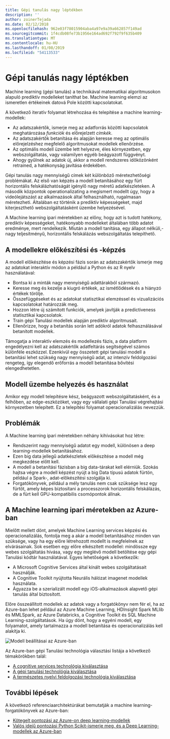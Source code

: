 ```yaml
---
title: Gépi tanulás nagy léptékben
description: ''
author: zoinerTejada
ms.date: 02/12/2018
ms.openlocfilehash: 962e03f78015904aba4a97e9a39a662857f149ad
ms.sourcegitcommit: 1f4cdb08fe73b1956e164ad692f792f9f635b409
ms.translationtype: MT
ms.contentlocale: hu-HU
ms.lasthandoff: 01/08/2019
ms.locfileid: "54113533"
---
```

# <a name="machine-learning-at-scale"></a>Gépi tanulás nagy léptékben

Machine learning (gépi tanulás) a technikával matematikai algoritmusokon alapuló prediktív modelleket taníthat be. Machine learning elemzi az ismeretlen értékeinek datová Pole közötti kapcsolatokat.

A következő iteratív folyamat létrehozása és telepítése a machine learning-modellek:

- Az adatszakértők, ismerje meg az adatforrás közötti kapcsolatok meghatározása *funkciók* és előrejelzett *címkék*.
- Az adatszakértők betanítása és alapján keresse meg az optimális előrejelzéshez megfelelő algoritmusokat modellek ellenőrzése.
- Az optimális modell üzembe lett helyezve, éles környezetben, egy webszolgáltatás, vagy valamilyen egyéb beágyazott függvényt.
- Ahogy gyűlnek az adatok új, akkor a modell rendszeres időközönként retrained, a hatékonyság javítása érdekében.

Gépi tanulás nagy mennyiségű címek két különböző méretezhetőségi problémákat. Az első van képzés a modell betanításához egy fürt horizontális felskálázhatóságát igénylő nagy méretű adatkészleteken. A második központok operationalizating a megismert modellt úgy, hogy a videólejátszást az alkalmazások által felhasználható, rugalmasan méretezheti. Általában ez történik a prediktív képességeket, majd kiterjeszthető webszolgáltatásként üzembe helyezésével.

A Machine learning ipari méretekben az előny, hogy azt is tudott hatékony, prediktív képességeket, hatékonyabb modelleket általában több adatot eredménye, mert rendelkezik. Miután a modell tanítása, egy állapot nélküli,-nagy teljesítményű, horizontális felskálázás webszolgáltatás telepíthető.

## <a name="model-preparation-and-training"></a>A modellekre előkészítési és -képzés

A modell előkészítése és képzési fázis során az adatszakértők ismerje meg az adatokat interaktív módon a például a Python és az R nyelv használatával:

- Bontsa ki a minták nagy mennyiségű adattárakból származó.
- Keresse meg és kezelje a kiugró értékek, az ismétlődések és a hiányzó értékek törölje.
- Összefüggéseket és az adatokat statisztikai elemzéssel és vizualizációs kapcsolatokat határozzák meg.
- Hozzon létre új számított funkciók, amelyek javítják a predictiveness statisztikai kapcsolatok.
- Train gépi Tanulási modellek alapján prediktív algoritmusait.
- Ellenőrizze, hogy a betanítás során lett adókról adatok felhasználásával betanított modellek.

Támogatja a interaktív elemzés és modellezés fázis, a data platform engedélyezni kell az adatszakértők adatfeltárás segítségével számos különféle eszközzel. Ezenkívül egy összetett gépi tanulási modell a betanítási lehet szükség nagy mennyiségű adat, az intenzív feldolgozási rengeteg, így elegendő erőforrás a modell betanítása bővítési elengedhetetlen.

## <a name="model-deployment-and-consumption"></a>Modell üzembe helyezés és használat

Amikor egy modell telepítésre kész, beágyazott webszolgáltatásként, és a felhőben, az edge-eszközöket, vagy egy vállalati gépi Tanulási végrehajtási környezetben telepített. Ez a telepítési folyamat operacionalizálás nevezzük.

## <a name="challenges"></a>Problémák

A Machine learning ipari méretekben néhány kihívásokat hoz létre:

- Rendszerint nagy mennyiségű adatot egy modell, különösen a deep learning-modellek betanításához.
- Ezen big data jellegű adatkészletek előkészítése a modell még megkezdése előtt kell.
- A modell a betanítási fázisban a big data-tárakat kell elérniük. Szokás hajtsa végre a modell képzést nyújt a big Data típusú adatok fürtön, például a Spark-, adat-előkészítési szolgálja ki.
- Forgatókönyvek, például a mély tanulás nem csak szüksége lesz egy fürtöt, amely képes biztosítani a processzorok horizontális felskálázás, de a fürt kell GPU-kompatibilis csomópontok állnak.

## <a name="machine-learning-at-scale-in-azure"></a>A Machine learning ipari méretekben az Azure-ban

Mielőtt mellett dönt, amelyek Machine Learning services képzési és operacionalizálás, fontolja meg a akár a modell betanításához minden van szüksége, vagy ha egy előre létrehozott modellt is megfelelnek az elvárásainak. Sok esetben egy előre elkészített modellel: mindössze egy webes szolgáltatás hívása, vagy egy meglévő modell betöltése egy gépi Tanulási kódtár használatával. Egyes lehetőségek a következők:

- A Microsoft Cognitive Services által kínált webes szolgáltatásait használják.
- A Cognitive Toolkit nyújtotta Neurális hálózat imagenet modellek használata.
- Ágyazza be a szerializált modell egy iOS-alkalmazások alapvető gépi tanulás által biztosított.

Előre összeállított modellek az adatok vagy a forgatókönyv nem fér el, ha az Azure-ban lehet például az Azure Machine Learning, HDInsight Spark MLlib és MMLSpark, az Azure Databricks, a Cognitive Toolkit és SQL Machine Learning-szolgáltatások. Ha úgy dönt, hogy a egyéni modell, egy folyamatot, amely tartalmazza a modell betanítása és operacionalizálás kell alakítja ki.

![Modell beállításai az Azure-ban](./images/machine-learning-model-training-and-deployment.png)

Az Azure-ban gépi Tanulási technológia választási listája a következő témakörökben talál:

- [A cognitive services technológia kiválasztása](../technology-choices/cognitive-services.md)
- [A gépi tanulási technológia kiválasztása](../technology-choices/data-science-and-machine-learning.md)
- [A természetes nyelvi feldolgozási technológia kiválasztása](../technology-choices/natural-language-processing.md)

## <a name="next-steps"></a>További lépések

A következő referenciaarchitektúrákat bemutatják a machine learning-forgatókönyvek az Azure-ban:

- [Kötegelt pontozási az Azure-on deep learning-modellek](../../reference-architectures/ai/batch-scoring-deep-learning.md)
- [Valós idejű pontozási Python Scikit-ismerje meg, és a Deep Learning-modellek az Azure-ban](../../reference-architectures/ai/realtime-scoring-python.md)